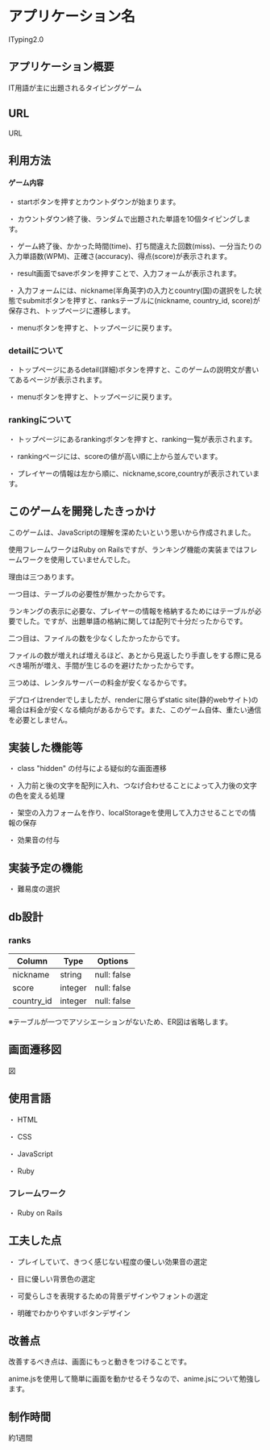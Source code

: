 
# アプリケーション名

ITyping2.0

## アプリケーション概要

IT用語が主に出題されるタイピングゲーム

## URL

URL

## 利用方法

#### ゲーム内容

・ startボタンを押すとカウントダウンが始まります。

・ カウントダウン終了後、ランダムで出題された単語を10個タイピングします。

・ ゲーム終了後、かかった時間(time)、打ち間違えた回数(miss)、一分当たりの入力単語数(WPM)、正確さ(accuracy)、得点(score)が表示されます。

・ result画面でsaveボタンを押すことで、入力フォームが表示されます。

・ 入力フォームには、nickname(半角英字)の入力とcountry(国)の選択をした状態でsubmitボタンを押すと、ranksテーブルに(nickname, country_id, score)が保存され、トップページに遷移します。

・ menuボタンを押すと、トップページに戻ります。

### detailについて

・ トップページにあるdetail(詳細)ボタンを押すと、このゲームの説明文が書いてあるページが表示されます。

・ menuボタンを押すと、トップページに戻ります。

### rankingについて

・ トップページにあるrankingボタンを押すと、ranking一覧が表示されます。

・ rankingページには、scoreの値が高い順に上から並んでいます。

・ プレイヤーの情報は左から順に、nickname,score,countryが表示されています。

## このゲームを開発したきっかけ

このゲームは、JavaScriptの理解を深めたいという思いから作成されました。

使用フレームワークはRuby on Railsですが、ランキング機能の実装まではフレームワークを使用していませんでした。

理由は三つあります。

一つ目は、テーブルの必要性が無かったからです。

ランキングの表示に必要な、プレイヤーの情報を格納するためにはテーブルが必要でした。ですが、出題単語の格納に関しては配列で十分だったからです。

二つ目は、ファイルの数を少なくしたかったからです。

ファイルの数が増えれば増えるほど、あとから見返したり手直しをする際に見るべき場所が増え、手間が生じるのを避けたかったからです。

三つめは、レンタルサーバーの料金が安くなるからです。

デプロイはrenderでしましたが、renderに限らずstatic site(静的webサイト)の場合は料金が安くなる傾向があるからです。また、このゲーム自体、重たい通信を必要としません。

## 実装した機能等

・ class "hidden" の付与による疑似的な画面遷移

・ 入力前と後の文字を配列に入れ、つなげ合わせることによって入力後の文字の色を変える処理

・ 架空の入力フォームを作り、localStorageを使用して入力させることでの情報の保存

・ 効果音の付与

## 実装予定の機能

・ 難易度の選択

## db設計

### ranks

| Column           | Type       | Options            |
| ---------------- | ---------- | ------------------ |
| nickname         | string     | null: false        |
| score            | integer    | null: false        |
| country_id       | integer    | null: false        |

※テーブルが一つでアソシエーションがないため、ER図は省略します。

## 画面遷移図

図

## 使用言語

・ HTML

・ CSS

・ JavaScript

・ Ruby

### フレームワーク

・ Ruby on Rails

## 工夫した点

・ プレイしていて、きつく感じない程度の優しい効果音の選定

・ 目に優しい背景色の選定

・ 可愛らしさを表現するための背景デザインやフォントの選定

・ 明確でわかりやすいボタンデザイン

## 改善点

改善するべき点は、画面にもっと動きをつけることです。

anime.jsを使用して簡単に画面を動かせるそうなので、anime.jsについて勉強します。

## 制作時間

約1週間
